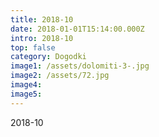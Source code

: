 ```yaml
---
title: 2018-10
date: 2018-01-01T15:14:00.000Z
intro: 2018-10
top: false
category: Dogodki
image1: /assets/dolomiti-3-.jpg
image2: /assets/72.jpg
image4:
image5:
---
```


2018-10
